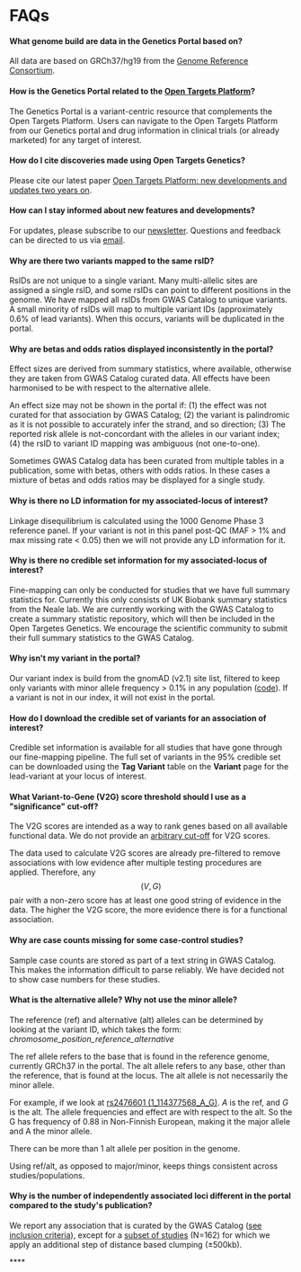 # FAQs

#### **What genome build are data in the Genetics Portal based on?**

All data are based on GRCh37/hg19 from the [Genome Reference Consortium](https://www.ncbi.nlm.nih.gov/grc).

#### **How is the Genetics Portal related to the** [**Open Targets Platform**](https://www.targetvalidation.org)**?**

The Genetics Portal is a variant-centric resource that complements the Open Targets Platform. Users can navigate to the Open Targets Platform from our Genetics portal and drug information in clinical trials \(or already marketed\) for any target of interest.

#### **How do I cite discoveries made using Open Targets Genetics?**

Please cite our latest paper [Open Targets Platform: new developments and updates two years on](https://academic.oup.com/nar/advance-article/doi/10.1093/nar/gky1133/5193331).

#### **How can I stay informed about new features and developments?**

For updates, please subscribe to our [newsletter](https://opentargets.us17.list-manage.com/subscribe?u=d11d0467053c1d4b918eb8738&id=f084c7a7c2). Questions and feedback can be directed to us via [email](mailto:geneticsportal@opentargets.org).

#### **Why are there two variants mapped to the same rsID?**

RsIDs are not unique to a single variant. Many multi-allelic sites are assigned a single rsID, and some rsIDs can point to different positions in the genome. We have mapped all rsIDs from GWAS Catalog to unique variants. A small minority of rsIDs will map to multiple variant IDs \(approximately 0.6% of lead variants\). When this occurs, variants will be duplicated in the portal.

#### **Why are betas and odds ratios displayed inconsistently in the portal?**

Effect sizes are derived from summary statistics, where available, otherwise they are taken from GWAS Catalog curated data. All effects have been harmonised to be with respect to the alternative allele.

An effect size may not be shown in the portal if: \(1\)  the effect was not curated for that association by GWAS Catalog; \(2\) the variant is palindromic as it is not possible to accurately infer the strand, and so direction; \(3\) The reported risk allele is not-concordant with the alleles in our variant index; \(4\) the rsID to variant ID mapping was ambiguous \(not one-to-one\).

Sometimes GWAS Catalog data has been curated from multiple tables in a publication, some with betas, others with odds ratios. In these cases a mixture of betas and odds ratios may be displayed for a single study.

#### **Why is there no LD information for my associated-locus of interest?**

Linkage disequilibrium is calculated using the 1000 Genome Phase 3 reference panel. If your variant is not in this panel post-QC \(MAF &gt; 1% and max missing rate &lt; 0.05\) then we will not provide any LD information for it.

#### **Why is there no credible set information for my associated-locus of interest?**

Fine-mapping can only be conducted for studies that we have full summary statistics for. Currently this only consists of UK Biobank summary statistics from the Neale lab. We are currently working with the GWAS Catalog to create a summary statistic repository, which will then be included in the Open Targetes Genetics. We encourage the scientific community to submit their full summary statistics to the GWAS Catalog.

#### **Why isn't my variant in the portal?**

Our variant index is build from the gnomAD \(v2.1\) site list, filtered to keep only variants with minor allele frequency &gt; 0.1% in any population \([code](https://github.com/opentargets/genetics-variant-annotation)\). If a variant is not in our index, it will not exist in the portal.

#### **How do I download the credible set of variants for an association of interest?**

Credible set information is available for all studies that have gone through our fine-mapping pipeline. The full set of variants in the 95% credible set can be downloaded using the **Tag Variant** table on the **Variant** page for the lead-variant at your locus of interest.

#### **What Variant-to-Gene \(V2G\) score threshold should I use as a "significance" cut-off?**

The V2G scores are intended as a way to rank genes based on all available functional data. We do not provide an [arbitrary cut-off](https://www.bmj.com/content/322/7280/226.1) for V2G scores.

The data used to calculate V2G scores are already pre-filtered to remove associations with low evidence after multiple testing procedures are applied. Therefore, any $$(V,G)$$ pair with a non-zero score has at least one good string of evidence in the data. The higher the V2G score, the more evidence there is for a functional association.

#### **Why are case counts missing for some case-control studies?**

Sample case counts are stored as part of a text string in GWAS Catalog. This makes the information difficult to parse reliably. We have decided not to show case numbers for these studies.

#### **What is the alternative allele? Why not use the minor allele?**

The reference \(ref\) and alternative \(alt\) alleles can be determined by looking at the variant ID, which takes the form: _chromosome\_position\_reference\_alternative_

The ref allele refers to the base that is found in the reference genome, currently GRCh37 in the portal. The alt allele refers to any base, other than the reference, that is found at the locus. The alt allele is not necessarily the minor allele.

For example, if we look at [rs2476601 \(1\_114377568\_A\_G\)](https://genetics.opentargets.org/variant/1_114377568_A_G). _A_ is the ref, and _G_ is the alt. The allele frequencies and effect are with respect to the alt. So the G has frequency of 0.88 in Non-Finnish European, making it the major allele and A the minor allele.

There can be more than 1 alt allele per position in the genome.

Using ref/alt, as opposed to major/minor, keeps things consistent across studies/populations.

#### Why is the number of independently associated loci different in the portal compared to the study's publication?

We report any association that is curated by the GWAS Catalog \([see inclusion criteria](https://www.ebi.ac.uk/gwas/docs/methods/criteria)\), except for a [subset of studies](https://github.com/opentargets/genetics-v2d-data/blob/1fb2d604ad5c231bc912220237a2eede79fbcbba/logs/gwas-cat-assocs_clustering.log#L8) \(N=162\) for which we apply an additional step of distance based clumping \(±500kb\).

\*\*\*\*



